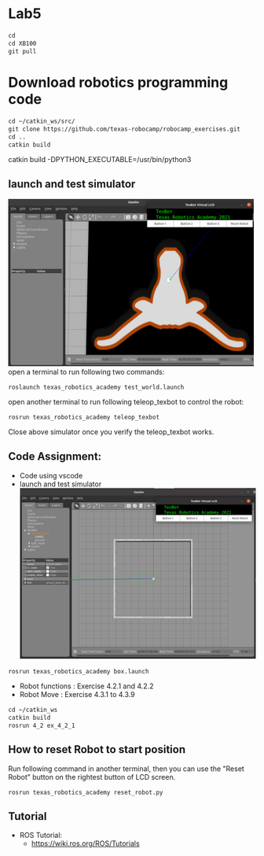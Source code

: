 # Lab5 
```
cd
cd XB100
git pull
```

# Download robotics programming code
```
cd ~/catkin_ws/src/
git clone https://github.com/texas-robocamp/robocamp_exercises.git
cd ..
catkin build
```
catkin build -DPYTHON_EXECUTABLE=/usr/bin/python3


## launch and test simulator 
<img src="test_world.PNG" width=500><br>
open a terminal to run following two commands:
```
roslaunch texas_robotics_academy test_world.launch 
```
open another terminal to run following teleop_texbot to control the robot:
```
rosrun texas_robotics_academy teleop_texbot
```
Close above simulator once you verify the teleop_texbot works. 

## Code Assignment:
* Code using vscode  
* launch and test simulator 
<img src="box.PNG" width=500><br>
```
rosrun texas_robotics_academy box.launch
```

* Robot functions :  Exercise 4.2.1 and 4.2.2 
* Robot Move : Exercise 4.3.1 to 4.3.9
```
cd ~/catkin_ws
catkin build
rosrun 4_2 ex_4_2_1
```

## How to reset Robot to start position
Run following command in another terminal, then you can use the "Reset Robot" button on the rightest button of LCD screen. 
```
rosrun texas_robotics_academy reset_robot.py
```

## Tutorial 
* ROS Tutorial:
  * https://wiki.ros.org/ROS/Tutorials


